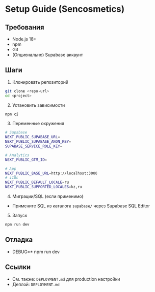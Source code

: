 # Setup Guide (Sencosmetics)

## Требования
- Node.js 18+
- npm
- Git
- (Опционально) Supabase аккаунт

## Шаги
1) Клонировать репозиторий
```bash
git clone <repo-url>
cd <project>
```

2) Установить зависимости
```bash
npm ci
```

3) Переменные окружения
```bash
# Supabase
NEXT_PUBLIC_SUPABASE_URL=
NEXT_PUBLIC_SUPABASE_ANON_KEY=
SUPABASE_SERVICE_ROLE_KEY=

# Analytics
NEXT_PUBLIC_GTM_ID=

# App
NEXT_PUBLIC_BASE_URL=http://localhost:3000
# i18n
NEXT_PUBLIC_DEFAULT_LOCALE=ru
NEXT_PUBLIC_SUPPORTED_LOCALES=kz,ru
```

4) Миграции/SQL (если применимо)
- Примените SQL из каталога `supabase/` через Supabase SQL Editor

5) Запуск
```bash
npm run dev
```

## Отладка
- DEBUG=* npm run dev

## Ссылки
- См. также: `DEPLOYMENT.md` для production настройки
- Деплой: `DEPLOYMENT.md`
